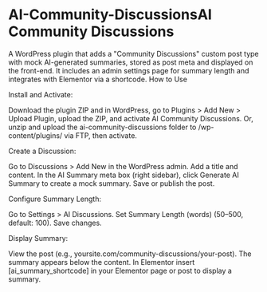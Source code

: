 # AI-Community-DiscussionsAI Community Discussions

A WordPress plugin that adds a "Community Discussions" custom post type with mock AI-generated summaries, stored as post meta and displayed on the front-end. It includes an admin settings page for summary length and integrates with Elementor via a shortcode.
How to Use

Install and Activate:

Download the plugin ZIP and in WordPress, go to Plugins > Add New > Upload Plugin, upload the ZIP, and activate AI Community Discussions.
Or, unzip and upload the ai-community-discussions folder to /wp-content/plugins/ via FTP, then activate.

Create a Discussion:

Go to Discussions > Add New in the WordPress admin.
Add a title and content.
In the AI Summary meta box (right sidebar), click Generate AI Summary to create a mock summary.
Save or publish the post.

Configure Summary Length:

Go to Settings > AI Discussions.
Set Summary Length (words) (50–500, default: 100).
Save changes.

Display Summary:

View the post (e.g., yoursite.com/community-discussions/your-post). The summary appears below the content.
In Elementor insert [ai_summary_shortcode] in your Elementor page or post to display a summary.

